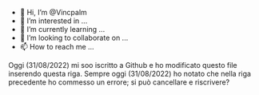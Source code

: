- 👋 Hi, I’m @Vincpalm
- 👀 I’m interested in ...
- 🌱 I’m currently learning ...
- 💞️ I’m looking to collaborate on ...
- 📫 How to reach me ...

<!---
Vincpalm/Vincpalm is a ✨ special ✨ repository because its `README.md` (this file) appears on your GitHub profile.
You can click the Preview link to take a look at your changes.
--->
Oggi (31/08/2022) mi soo iscritto a Github e ho  modificato  questo file inserendo questa riga.
Sempre oggi (31/08/2022) ho notato che nella riga precedente ho commesso un errore; si può cancellare e riscrivere?
